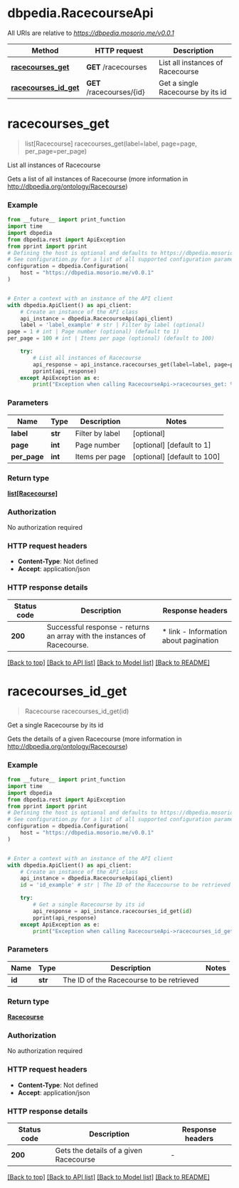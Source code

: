 # dbpedia.RacecourseApi

All URIs are relative to *https://dbpedia.mosorio.me/v0.0.1*

Method | HTTP request | Description
------------- | ------------- | -------------
[**racecourses_get**](RacecourseApi.md#racecourses_get) | **GET** /racecourses | List all instances of Racecourse
[**racecourses_id_get**](RacecourseApi.md#racecourses_id_get) | **GET** /racecourses/{id} | Get a single Racecourse by its id


# **racecourses_get**
> list[Racecourse] racecourses_get(label=label, page=page, per_page=per_page)

List all instances of Racecourse

Gets a list of all instances of Racecourse (more information in http://dbpedia.org/ontology/Racecourse)

### Example

```python
from __future__ import print_function
import time
import dbpedia
from dbpedia.rest import ApiException
from pprint import pprint
# Defining the host is optional and defaults to https://dbpedia.mosorio.me/v0.0.1
# See configuration.py for a list of all supported configuration parameters.
configuration = dbpedia.Configuration(
    host = "https://dbpedia.mosorio.me/v0.0.1"
)


# Enter a context with an instance of the API client
with dbpedia.ApiClient() as api_client:
    # Create an instance of the API class
    api_instance = dbpedia.RacecourseApi(api_client)
    label = 'label_example' # str | Filter by label (optional)
page = 1 # int | Page number (optional) (default to 1)
per_page = 100 # int | Items per page (optional) (default to 100)

    try:
        # List all instances of Racecourse
        api_response = api_instance.racecourses_get(label=label, page=page, per_page=per_page)
        pprint(api_response)
    except ApiException as e:
        print("Exception when calling RacecourseApi->racecourses_get: %s\n" % e)
```

### Parameters

Name | Type | Description  | Notes
------------- | ------------- | ------------- | -------------
 **label** | **str**| Filter by label | [optional] 
 **page** | **int**| Page number | [optional] [default to 1]
 **per_page** | **int**| Items per page | [optional] [default to 100]

### Return type

[**list[Racecourse]**](Racecourse.md)

### Authorization

No authorization required

### HTTP request headers

 - **Content-Type**: Not defined
 - **Accept**: application/json

### HTTP response details
| Status code | Description | Response headers |
|-------------|-------------|------------------|
**200** | Successful response - returns an array with the instances of Racecourse. |  * link - Information about pagination <br>  |

[[Back to top]](#) [[Back to API list]](../README.md#documentation-for-api-endpoints) [[Back to Model list]](../README.md#documentation-for-models) [[Back to README]](../README.md)

# **racecourses_id_get**
> Racecourse racecourses_id_get(id)

Get a single Racecourse by its id

Gets the details of a given Racecourse (more information in http://dbpedia.org/ontology/Racecourse)

### Example

```python
from __future__ import print_function
import time
import dbpedia
from dbpedia.rest import ApiException
from pprint import pprint
# Defining the host is optional and defaults to https://dbpedia.mosorio.me/v0.0.1
# See configuration.py for a list of all supported configuration parameters.
configuration = dbpedia.Configuration(
    host = "https://dbpedia.mosorio.me/v0.0.1"
)


# Enter a context with an instance of the API client
with dbpedia.ApiClient() as api_client:
    # Create an instance of the API class
    api_instance = dbpedia.RacecourseApi(api_client)
    id = 'id_example' # str | The ID of the Racecourse to be retrieved

    try:
        # Get a single Racecourse by its id
        api_response = api_instance.racecourses_id_get(id)
        pprint(api_response)
    except ApiException as e:
        print("Exception when calling RacecourseApi->racecourses_id_get: %s\n" % e)
```

### Parameters

Name | Type | Description  | Notes
------------- | ------------- | ------------- | -------------
 **id** | **str**| The ID of the Racecourse to be retrieved | 

### Return type

[**Racecourse**](Racecourse.md)

### Authorization

No authorization required

### HTTP request headers

 - **Content-Type**: Not defined
 - **Accept**: application/json

### HTTP response details
| Status code | Description | Response headers |
|-------------|-------------|------------------|
**200** | Gets the details of a given Racecourse |  -  |

[[Back to top]](#) [[Back to API list]](../README.md#documentation-for-api-endpoints) [[Back to Model list]](../README.md#documentation-for-models) [[Back to README]](../README.md)

